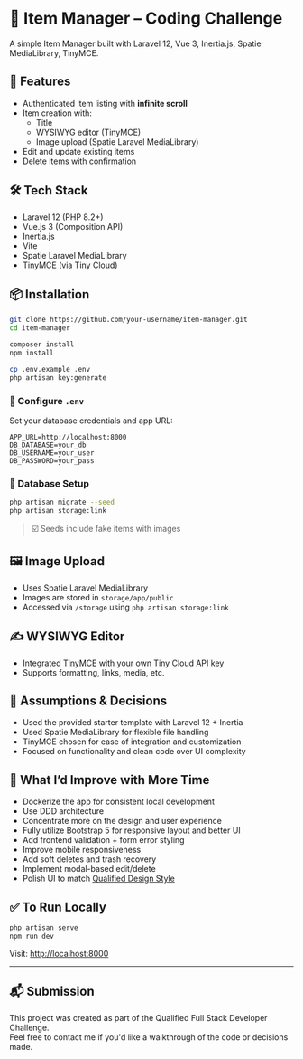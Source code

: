 # 🧩 Item Manager – Coding Challenge

A simple Item Manager built with Laravel 12, Vue 3, Inertia.js, Spatie MediaLibrary, TinyMCE.

## 🚀 Features

- Authenticated item listing with **infinite scroll**
- Item creation with:
  - Title
  - WYSIWYG editor (TinyMCE)
  - Image upload (Spatie Laravel MediaLibrary)
- Edit and update existing items
- Delete items with confirmation

## 🛠 Tech Stack

- Laravel 12 (PHP 8.2+)
- Vue.js 3 (Composition API)
- Inertia.js
- Vite
- Spatie Laravel MediaLibrary
- TinyMCE (via Tiny Cloud)

## 📦 Installation

```bash
git clone https://github.com/your-username/item-manager.git
cd item-manager

composer install
npm install

cp .env.example .env
php artisan key:generate
```

### 🔧 Configure `.env`

Set your database credentials and app URL:

```
APP_URL=http://localhost:8000
DB_DATABASE=your_db
DB_USERNAME=your_user
DB_PASSWORD=your_pass
```

### 🧪 Database Setup

```bash
php artisan migrate --seed
php artisan storage:link
```

> ☑️ Seeds include fake items with images

## 🖼 Image Upload

- Uses Spatie Laravel MediaLibrary
- Images are stored in `storage/app/public`
- Accessed via `/storage` using `php artisan storage:link`

## ✍️ WYSIWYG Editor

- Integrated [TinyMCE](https://www.tiny.cloud) with your own Tiny Cloud API key
- Supports formatting, links, media, etc.

## 📌 Assumptions & Decisions

- Used the provided starter template with Laravel 12 + Inertia
- Used Spatie MediaLibrary for flexible file handling
- TinyMCE chosen for ease of integration and customization
- Focused on functionality and clean code over UI complexity

## 🚧 What I’d Improve with More Time

- Dockerize the app for consistent local development
- Use DDD architecture
- Concentrate more on the design and user experience
- Fully utilize Bootstrap 5 for responsive layout and better UI
- Add frontend validation + form error styling
- Improve mobile responsiveness
- Add soft deletes and trash recovery
- Implement modal-based edit/delete
- Polish UI to match [Qualified Design Style](https://app.qualified.technology)

## ✅ To Run Locally

```bash
php artisan serve
npm run dev
```

Visit: [http://localhost:8000](http://localhost:8000)

---

## 📬 Submission

This project was created as part of the Qualified Full Stack Developer Challenge.  
Feel free to contact me if you'd like a walkthrough of the code or decisions made.
